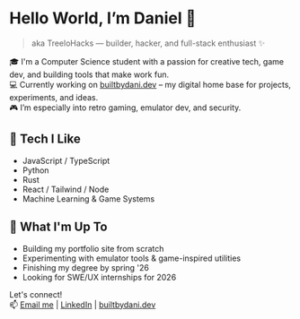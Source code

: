 # Hello World, I’m Daniel 👋

> aka TreeloHacks — builder, hacker, and full-stack enthusiast ✨

🎓 I'm a Computer Science student with a passion for creative tech, game dev, and building tools that make work fun.  
💻 Currently working on [builtbydani.dev](https://builtbydani.dev) – my digital home base for projects, experiments, and ideas.  
🎮 I’m especially into retro gaming, emulator dev, and security.

## 🔧 Tech I Like
- JavaScript / TypeScript
- Python
- Rust
- React / Tailwind / Node
- Machine Learning & Game Systems

## 🌱 What I'm Up To
- Building my portfolio site from scratch
- Experimenting with emulator tools & game-inspired utilities
- Finishing my degree by spring '26
- Looking for SWE/UX internships for 2026

Let's connect!  
📫 [Email me](dan.richards218@gmail.com) | [LinkedIn](https://www.linkedin.com/in/daniel-richards-761940b4/) | [builtbydani.dev](https://builtbydani.dev)

